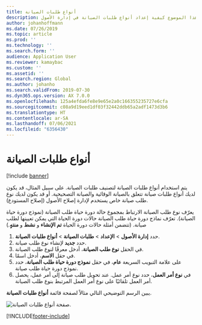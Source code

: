 ```yaml
---
title: أنواع طلبات الصيانة
description: يشرح هذا الموضوع كيفية إعداد أنواع طلبات الصيانة في إدارة الأصول.
author: johanhoffmann
ms.date: 07/26/2019
ms.topic: article
ms.prod: ''
ms.technology: ''
ms.search.form: ''
audience: Application User
ms.reviewer: kamaybac
ms.custom: ''
ms.assetid: ''
ms.search.region: Global
ms.author: johanho
ms.search.validFrom: 2019-07-30
ms.dyn365.ops.version: AX 7.0.0
ms.openlocfilehash: 125a4efda6fe8e9e65e2a0c166355235727e6cfa
ms.sourcegitcommit: c08a9d19eed1df03f32442ddb65a2adf1473d3b6
ms.translationtype: HT
ms.contentlocale: ar-SA
ms.lasthandoff: 07/06/2021
ms.locfileid: "6356430"
---
```

# <a name="maintenance-request-types"></a>أنواع طلبات الصيانة

[!include [banner](../../includes/banner.md)]

 

يتم استخدام أنواع طلبات الصيانة لتصنيف طلبات الصيانة. على سبيل المثال، قد يكون لديك أنواع طلبات صيانة تتعلق بالصيانة الوقائية والصيانة التصحيحية. أو قد يكون لديك نوع طلب صيانة خاص يستخدم لإدارة إصلاح الأصول (إصلاح المستودع).

يعرّف نوع طلب الصيانة الارتباط بمجموع حالة دورة حياة طلب الصيانة (نموذج دورة حياة الصيانة). تعرّف نماذج دورة حياة طلب الصيانة حالات دورة الحياة التي يمكن تعيينها لطلب صيانة. (تتضمن أمثلة حالات دورة الحياة **تم الإنشاء** و **نشط** و **منتهٍ**.)

1. حدد **إدارة الأصول** \> **الإعداد** \> **طلبات الصيانة** \> **أنواع طلبات الصيانة**.
2. حدد **جديد** لإنشاء نوع طلب صيانة.
3. في الحقل **نوع طلب الصيانة**، أدخل معرفًا لنوع طلب الصيانة.
4. في حقل **الاسم**، أدخل اسمًا.
5. على علامة التبويب السريعة **عام**، في حقل **نموذج دورة حياة طلب الصيانة**، حدد نموذج دورة حياة طلب صيانة.
6. في **نوع أمر العمل**، حدد نوع أمر عمل. عند تحويل طلب صيانة إلى أمر عمل، يحصل أمر العمل تلقائيًا على نوع أمر العمل المرتبط بنوع طلب الصيانة.

يبين الرسم التوضيحي التالي مثالاً لصفحة قائمة **أنواع طلبات الصيانة**.

![صفحة أنواع طلبات الصيانة.](media/07-setup-for-requests.png)


[!INCLUDE[footer-include](../../../includes/footer-banner.md)]